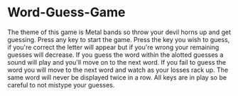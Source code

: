 # Word-Guess-Game

The theme of this game is Metal bands so throw your devil horns up and get guessing.
Press any key to start the game.
Press the key you wish to guess, if you're correct the letter will appear but if you're wrong your remaining guesses will decrease.
If you guess the word within the alotted guesses a sound will play and you'll move on to the next word.
If you fail to guess the word you will move to the next word and watch as your losses rack up.
The same word will never be displayed twice in a row.
All keys are in play so be careful to not mistype your guesses.
